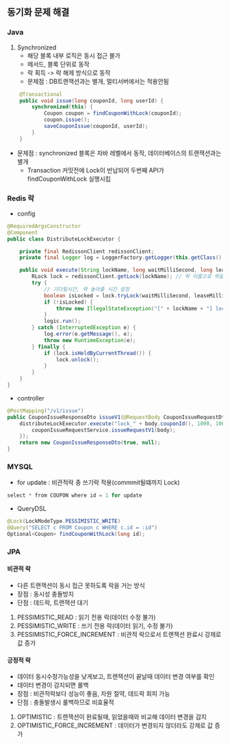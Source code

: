 ## 동기화 문제 해결

### Java
1. Synchronized
    - 해당 블록 내부 로직은 동시 접근 불가
    - 메서드, 블록 단위로 동작
    - 락 획득 -> 락 해제 방식으로 동작
    - 문제점 : DB트랜잭션과는 별개, 멀티서버에서는 적용안됨
```java
    @Transactional
    public void issue(long couponId, long userId) {
        synchronized(this) {
            Coupon coupon = findCouponWithLock(couponId);
            coupon.issue();
            saveCouponIssue(couponId, userId);
        }
    }
```
- 문제점 : synchronized 블록은 자바 레벨에서 동작, 데이터베이스의 트랜잭션과는 별개
    - Transaction 커밋전에 Lock이 반납되어 두번째 API가 findCouponWithLock 실행시킴 

### Redis 락
- config
```java
@RequiredArgsConstructor
@Component
public class DistributeLockExecutor {

    private final RedissonClient redissonClient;
    private final Logger log = LoggerFactory.getLogger(this.getClass().getSimpleName());

    public void execute(String lockName, long waitMilliSecond, long leaseMilliSecond, Runnable logic) {
        RLock lock = redissonClient.getLock(lockName); // 락 이름으로 락을 가져옴
        try {
            // 기다릴시간, 락 놓아줄 시간 설정
            boolean isLocked = lock.tryLock(waitMilliSecond, leaseMilliSecond, TimeUnit.MILLISECONDS);
            if (!isLocked) {
                throw new IllegalStateException("[" + lockName + "] lock 획득 실패");
            }
            logic.run();
        } catch (InterruptedException e) {
            log.error(e.getMessage(), e);
            throw new RuntimeException(e);
        } finally {
            if (lock.isHeldByCurrentThread()) {
                lock.unlock();
            }
        }
    }
}
```
- controller
```java
@PostMapping("/v1/issue")
public CouponIssueResponseDto issueV1(@RequestBody CouponIssueRequestDto body) {
    distributeLockExecutor.execute("lock_" + body.couponId(), 1000, 1000, () -> {
        couponIssueRequestService.issueRequestV1(body);
    });
    return new CouponIssueResponseDto(true, null);
}
```

### MYSQL
- for update : 비관적락 중 쓰기락 적용(commmit될떄까지 Lock)
```java
select * from COUPON where id = 1 for update
```
- QueryDSL
```java
@Lock(LockModeType.PESSIMISTIC_WRITE)
@Query("SELECT c FROM Coupon c WHERE c.id = :id")
Optional<Coupon> findCouponWithLock(long id); 
```

### JPA
#### 비관적 락
- 다른 트랜잭션이 동시 접근 못하도록 락을 거는 방식
- 장점 : 동시성 충돌방지 
- 단점 : 데드락, 트랜잭션 대기 
1. PESSIMISTIC_READ : 읽기 전용 락(데이터 수정 불가)
2. PESSIMISTIC_WRITE : 쓰기 전용 락(데이터 읽기, 수정 불가)
3. PESSIMISTIC_FORCE_INCREMENT : 비관적 락으로서 트랜잭션 완료시 강제로 값 증가

#### 긍정적 락
- 데이터 동시수정가능성을 낮게보고, 트랜잭션이 끝날때 데이터 변경 여부를 확인
- 데이터 변경이 감지되면 롤백
- 장점 : 비관적락보다 성능이 좋음, 자원 절약, 데드락 회피 가능
- 단점 : 충돌발생시 롤백하므로 비효율적
1. OPTIMISTIC : 트랜잭션이 완료될때, 읽었을때와 비교해 데이터 변경을 감지
2. OPTIMISTIC_FORCE_INCREMENT : 데이터가 변경되지 않더라도 강제로 값 증가


